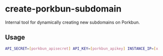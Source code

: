 # create-porkbun-subdomain

Internal tool for dynamically creating new subdomains on Porkbun.

## Usage

```bash
API_SECRET=[porkbun_apisecret] API_KEY=[porkbun_apikey] INSTANCE_IP=[x.x.x.x] TARGET_DOMAIN=[name.tld] npx @cultur3/create-porkbun-subdomain
```
